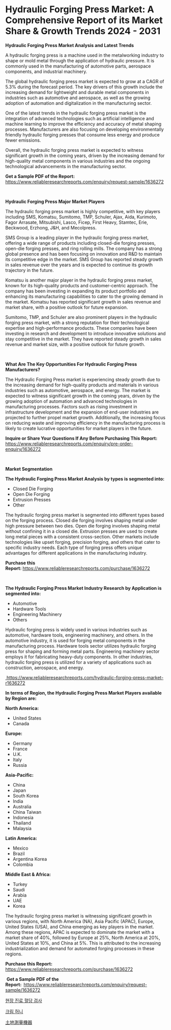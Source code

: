 <p><h1>Hydraulic Forging Press Market: A Comprehensive Report of its Market Share & Growth Trends 2024 - 2031</h1></p><p><strong>Hydraulic Forging Press Market Analysis and Latest Trends</strong></p>
<p><p>A hydraulic forging press is a machine used in the metalworking industry to shape or mold metal through the application of hydraulic pressure. It is commonly used in the manufacturing of automotive parts, aerospace components, and industrial machinery.</p><p>The global hydraulic forging press market is expected to grow at a CAGR of 5.3% during the forecast period. The key drivers of this growth include the increasing demand for lightweight and durable metal components in industries such as automotive and aerospace, as well as the growing adoption of automation and digitalization in the manufacturing sector.</p><p>One of the latest trends in the hydraulic forging press market is the integration of advanced technologies such as artificial intelligence and machine learning to improve the efficiency and accuracy of metal shaping processes. Manufacturers are also focusing on developing environmentally friendly hydraulic forging presses that consume less energy and produce fewer emissions.</p><p>Overall, the hydraulic forging press market is expected to witness significant growth in the coming years, driven by the increasing demand for high-quality metal components in various industries and the ongoing technological advancements in the manufacturing sector.</p></p>
<p><strong>Get a Sample PDF of the Report:&nbsp;</strong> <a href="https://www.reliableresearchreports.com/enquiry/request-sample/1636272">https://www.reliableresearchreports.com/enquiry/request-sample/1636272</a></p>
<p>&nbsp;</p>
<p><strong>Hydraulic Forging Press Major Market Players</strong></p>
<p><p>The hydraulic forging press market is highly competitive, with key players including SMS, Komatsu, Sumitomo, TMP, Schuler, Ajax, Aida, Kurimoto, Fagor Arrasate, Mitsubishi, Lasco, Ficep, First Heavy, Stamtec, Erie, Beckwood, Erzhong, J&H, and Mecolpress.</p><p>SMS Group is a leading player in the hydraulic forging press market, offering a wide range of products including closed-die forging presses, open-die forging presses, and ring rolling mills. The company has a strong global presence and has been focusing on innovation and R&D to maintain its competitive edge in the market. SMS Group has reported steady growth in sales revenue over the years and is expected to continue its growth trajectory in the future.</p><p>Komatsu is another major player in the hydraulic forging press market, known for its high-quality products and customer-centric approach. The company has been investing in expanding its product portfolio and enhancing its manufacturing capabilities to cater to the growing demand in the market. Komatsu has reported significant growth in sales revenue and market share, with a positive outlook for future expansion.</p><p>Sumitomo, TMP, and Schuler are also prominent players in the hydraulic forging press market, with a strong reputation for their technological expertise and high-performance products. These companies have been investing in research and development to introduce innovative solutions and stay competitive in the market. They have reported steady growth in sales revenue and market size, with a positive outlook for future growth.</p></p>
<p>&nbsp;</p>
<p><strong>What Are The Key Opportunities For Hydraulic Forging Press Manufacturers?</strong></p>
<p><p>The Hydraulic Forging Press market is experiencing steady growth due to the increasing demand for high-quality products and materials in various industries such as automotive, aerospace, and energy. The market is expected to witness significant growth in the coming years, driven by the growing adoption of automation and advanced technologies in manufacturing processes. Factors such as rising investment in infrastructure development and the expansion of end-user industries are projected to further propel market growth. Additionally, the increasing focus on reducing waste and improving efficiency in the manufacturing process is likely to create lucrative opportunities for market players in the future.</p></p>
<p><strong>Inquire or Share Your Questions If Any Before Purchasing This Report:</strong> <a href="https://www.reliableresearchreports.com/enquiry/pre-order-enquiry/1636272">https://www.reliableresearchreports.com/enquiry/pre-order-enquiry/1636272</a></p>
<p>&nbsp;</p>
<p><strong>Market Segmentation</strong></p>
<p><strong>The Hydraulic Forging Press Market Analysis by types is segmented into:</strong></p>
<p><ul><li>Closed Die Forging</li><li>Open Die Forging</li><li>Extrusion Presses</li><li>Other</li></ul></p>
<p><p>The hydraulic forging press market is segmented into different types based on the forging process. Closed die forging involves shaping metal under high pressure between two dies. Open die forging involves shaping metal without confining it in a closed die. Extrusion presses are used to create long metal pieces with a consistent cross-section. Other markets include technologies like upset forging, precision forging, and others that cater to specific industry needs. Each type of forging press offers unique advantages for different applications in the manufacturing industry.</p></p>
<p><strong>Purchase this Report:&nbsp;</strong><a href="https://www.reliableresearchreports.com/purchase/1636272">https://www.reliableresearchreports.com/purchase/1636272</a></p>
<p>&nbsp;</p>
<p><strong>The Hydraulic Forging Press Market Industry Research by Application is segmented into:</strong></p>
<p><ul><li>Automotive</li><li>Hardware Tools</li><li>Engineering Machinery</li><li>Others</li></ul></p>
<p><p>Hydraulic forging press is widely used in various industries such as automotive, hardware tools, engineering machinery, and others. In the automotive industry, it is used for forging metal components in the manufacturing process. Hardware tools sector utilizes hydraulic forging press for shaping and forming metal parts. Engineering machinery sector employs it for fabricating heavy-duty components. In other industries, hydraulic forging press is utilized for a variety of applications such as construction, aerospace, and energy.</p></p>
<p><a href="https://www.reliableresearchreports.com/hydraulic-forging-press-market-r1636272">&nbsp;https://www.reliableresearchreports.com/hydraulic-forging-press-market-r1636272</a></p>
<p><strong>In terms of Region, the Hydraulic Forging Press Market Players available by Region are:</strong></p>
<p>
    <p> <strong> North America: </strong>
        <ul>
            <li>United States</li>
            <li>Canada</li>
        </ul>
        </p> 
    <p> <strong> Europe: </strong>
        <ul>
            <li>Germany</li>
            <li>France</li>
            <li>U.K.</li>
            <li>Italy</li>
            <li>Russia</li>
        </ul>
        </p> 
    <p> <strong> Asia-Pacific: </strong>
        <ul>
            <li>China</li>
            <li>Japan</li>
            <li>South Korea</li>
            <li>India</li>
            <li>Australia</li>
            <li>China Taiwan</li>
            <li>Indonesia</li>
            <li>Thailand</li>
            <li>Malaysia</li>
        </ul>
        </p> 
    <p> <strong> Latin America: </strong>
        <ul>
            <li>Mexico</li>
            <li>Brazil</li>
            <li>Argentina Korea</li>
            <li>Colombia</li>
        </ul>
        </p> 
    <p> <strong> Middle East & Africa: </strong>
        <ul>
            <li>Turkey</li>
            <li>Saudi</li>
            <li>Arabia</li>
            <li>UAE</li>
            <li>Korea</li>
        </ul>
    </p>
    </p>
<p><p>The hydraulic forging press market is witnessing significant growth in various regions, with North America (NA), Asia Pacific (APAC), Europe, United States (USA), and China emerging as key players in the market. Among these regions, APAC is expected to dominate the market with a market share of 40%, followed by Europe at 25%, North America at 20%, United States at 10%, and China at 5%. This is attributed to the increasing industrialization and demand for automated forging processes in these regions.</p></p>
<p><strong>Purchase this Report: </strong><a href="https://www.reliableresearchreports.com/purchase/1636272">https://www.reliableresearchreports.com/purchase/1636272</a></p>
<p>&nbsp;<strong>Get a Sample PDF of the Report:&nbsp;&nbsp;</strong><a href="https://www.reliableresearchreports.com/enquiry/request-sample/1636272">https://www.reliableresearchreports.com/enquiry/request-sample/1636272</a></p>
<p><strong></strong></p>
<p><p><a href="https://medium.com/@audieyost2004/%ED%8F%AC%EC%9D%B8%ED%8A%B8-%EC%98%A4%EB%B8%8C-%EC%BC%80%EC%96%B4-%ED%8F%AC%EB%8F%84%EB%8B%B9-%ED%85%8C%EC%8A%A4%ED%8C%85-%EC%8B%9C%EC%9E%A5-2031%EB%85%84%EA%B9%8C%EC%A7%80%EC%9D%98-%ED%8A%B8%EB%A0%8C%EB%93%9C-%EC%98%88%EC%B8%A1-%EB%B0%8F-%EA%B2%BD%EC%9F%81-%EB%B6%84%EC%84%9D-0ac186896988">현장 진료 혈당 검사</a></p><p><a href="https://medium.com/@eugenekim6262/%ED%81%AC%EB%A6%BC%EB%93%9C-%ED%97%88%EB%8B%88-%EC%8B%9C%EC%9E%A5-2031%EB%85%84%EA%B9%8C%EC%A7%80%EC%9D%98-%ED%8A%B8%EB%A0%8C%EB%93%9C-%EC%98%88%EC%B8%A1-%EB%B0%8F-%EA%B2%BD%EC%9F%81-%EB%B6%84%EC%84%9D-9a4e69ce4c2b">크림 허니</a></p><p><a href="https://github.com/SantosDicki04/Market-Research-Report-List-1/blob/main/249799927524.md">土地測量機器</a></p></p>
